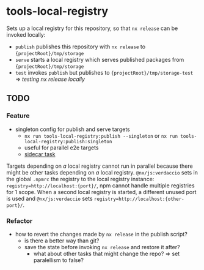 # tools-local-registry

Sets up a local registry for this repository, so that `nx release` can be invoked locally:

- `publish` publishes this repository with `nx release` to `{projectRoot}/tmp/storage`
- `serve` starts a local registry which serves published packages from `{projectRoot}/tmp/storage`
- `test` invokes `publish` but publishes to `{projectRoot}/tmp/storage-test` => _testing nx release locally_

## TODO

### Feature

- singleton config for publish and serve targets
  - `nx run tools-local-registry:publish --singleton` or `nx run tools-local-registry:publish:singleton`
  - useful for parallel e2e targets
  - [sidecar task](https://github.com/nrwl/nx/discussions/23273)

Targets depending on _a_ local registry cannot run in parallel because there might be other tasks depending on _a_ local registry. `@nx/js:verdaccio` sets in the global `.npmrc` the registry to the local registry instance: `registry=http://localhost:{port}/`, npm cannot handle multiple registries for 1 scope. When a second local registry is started, a different unused port is used and `@nx/js:verdaccio` sets `registry=http://localhost:{other-port}/`.

### Refactor

- how to revert the changes made by `nx release` in the publish script?
  - is there a better way than git?
  - save the state before invoking `nx release` and restore it after?
    - what about other tasks that might change the repo? => set paralellism to false?
